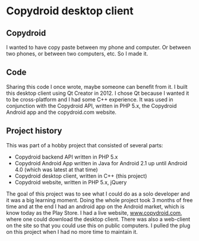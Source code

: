 # Copydroid desktop client

## Copydroid
I wanted to have copy paste between my phone and computer. Or between two phones, or between two computers, etc. So I made it.

## Code
Sharing this code I once wrote, maybe someone can benefit from it.
I built this desktop client using Qt Creator in 2012. I chose Qt because I wanted it to be cross-platform and I had some C++ experience.
It was used in conjunction with the Copydroid API, written in PHP 5.x, the Copydroid Android app and the copydroid.com website.


## Project history
This was part of a hobby project that consisted of several parts:
- Copydroid backend API written in PHP 5.x
- Copydroid Android App written in Java for Android 2.1 up until Android 4.0 (which was latest at that time)
- Copydroid desktop client, written in C++ (this project)
- Copydroid website, written in PHP 5.x, jQuery

The goal of this project was to see what I could do as a solo developer and it was a big learning moment.
Doing the whole project took 3 months of free time and at the end I had an android app on the Android market, which is know today as the Play Store.
I had a live website, www.copydroid.com, where one could download the desktop client. There was also a web-client on the site so that you could use this on public computers. I pulled the plug on this project when I had no more time to maintain it.